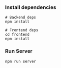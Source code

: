 
### Install dependencies

```
# Backend deps
npm install

# Frontend deps
cd frontend
npm install
```

### Run Server

```
npm run server
```

